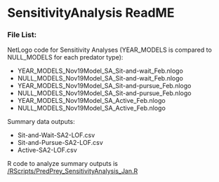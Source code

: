 # SensitivityAnalysis ReadME

### File List:

NetLogo code for Sensitivity Analyses (YEAR_MODELS is compared to NULL_MODELS for each predator type):

- YEAR_MODELS_Nov19Model_SA_Sit-and-wait_Feb.nlogo
- NULL_MODELS_Nov19Model_SA_Sit-and-wait_Feb.nlogo
- YEAR_MODELS_Nov19Model_SA_Sit-and-pursue_Feb.nlogo
- NULL_MODELS_Nov19Model_SA_Sit-and-pursue_Feb.nlogo
- YEAR_MODELS_Nov19Model_SA_Active_Feb.nlogo
- NULL_MODELS_Nov19Model_SA_Active_Feb.nlogo

Summary data outputs:
- Sit-and-Wait-SA2-LOF.csv
- Sit-and-Pursue-SA2-LOF.csv
- Active-SA2-LOF.csv

R code to analyze summary outputs is [/RScripts/PredPrey_SensitivityAnalysis_Jan.R](/RScripts/PredPrey_SensitivityAnalysis_Jan.R)